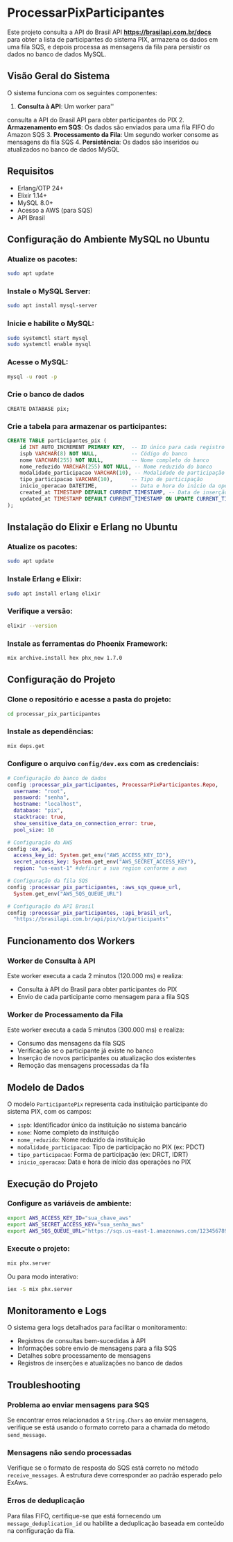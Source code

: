 # ProcessarPixParticipantes

Este projeto consulta a API do Brasil API **https://brasilapi.com.br/docs** para obter a lista de participantes do sistema PIX, armazena os dados em uma fila SQS, e depois processa as mensagens da fila para persistir os dados no banco de dados MySQL.

## Visão Geral do Sistema

O sistema funciona com os seguintes componentes:

1. **Consulta à API**: Um worker para''

 consulta a API do Brasil API para obter participantes do PIX
2. **Armazenamento em SQS**: Os dados são enviados para uma fila FIFO do Amazon SQS
3. **Processamento da Fila**: Um segundo worker consome as mensagens da fila SQS
4. **Persistência**: Os dados são inseridos ou atualizados no banco de dados MySQL

## Requisitos

- Erlang/OTP 24+
- Elixir 1.14+
- MySQL 8.0+
- Acesso a AWS (para SQS)
- API Brasil

## Configuração do Ambiente MySQL no Ubuntu

### Atualize os pacotes:
```bash
sudo apt update
```

### Instale o MySQL Server:
```bash
sudo apt install mysql-server
```

### Inicie e habilite o MySQL:
```bash
sudo systemctl start mysql
sudo systemctl enable mysql
```

### Acesse o MySQL:
```bash
mysql -u root -p
```

### Crie o banco de dados

```
CREATE DATABASE pix;
```

### Crie a tabela para armazenar os participantes:
```sql
CREATE TABLE participantes_pix (
    id INT AUTO_INCREMENT PRIMARY KEY,  -- ID único para cada registro
    ispb VARCHAR(8) NOT NULL,           -- Código do banco
    nome VARCHAR(255) NOT NULL,         -- Nome completo do banco
    nome_reduzido VARCHAR(255) NOT NULL, -- Nome reduzido do banco
    modalidade_participacao VARCHAR(10), -- Modalidade de participação
    tipo_participacao VARCHAR(10),      -- Tipo de participação
    inicio_operacao DATETIME,           -- Data e hora do início da operação
    created_at TIMESTAMP DEFAULT CURRENT_TIMESTAMP, -- Data de inserção
    updated_at TIMESTAMP DEFAULT CURRENT_TIMESTAMP ON UPDATE CURRENT_TIMESTAMP -- Data de atualização
);
```

## Instalação do Elixir e Erlang no Ubuntu

### Atualize os pacotes:
```bash
sudo apt update
```

### Instale Erlang e Elixir:
```bash
sudo apt install erlang elixir
```

### Verifique a versão:
```bash
elixir --version
```

### Instale as ferramentas do Phoenix Framework:
```bash
mix archive.install hex phx_new 1.7.0
```

## Configuração do Projeto

### Clone o repositório e acesse a pasta do projeto:
```bash
cd processar_pix_participantes
```

### Instale as dependências:
```bash
mix deps.get
```

### Configure o arquivo `config/dev.exs` com as credenciais:

```elixir
# Configuração do banco de dados
config :processar_pix_participantes, ProcessarPixParticipantes.Repo,
  username: "root",
  password: "senha",
  hostname: "localhost",
  database: "pix",
  stacktrace: true,
  show_sensitive_data_on_connection_error: true,
  pool_size: 10

# Configuração da AWS
config :ex_aws,
  access_key_id: System.get_env("AWS_ACCESS_KEY_ID"),
  secret_access_key: System.get_env("AWS_SECRET_ACCESS_KEY"),
  region: "us-east-1" #definir a sua region conforme a aws

# Configuração da fila SQS
config :processar_pix_participantes, :aws_sqs_queue_url, 
  System.get_env("AWS_SQS_QUEUE_URL")

# Configuração da API Brasil
config :processar_pix_participantes, :api_brasil_url, 
  "https://brasilapi.com.br/api/pix/v1/participants"
```

## Funcionamento dos Workers

### Worker de Consulta à API

Este worker executa a cada 2 minutos (120.000 ms) e realiza:
- Consulta à API do Brasil para obter participantes do PIX
- Envio de cada participante como mensagem para a fila SQS

### Worker de Processamento da Fila

Este worker executa a cada 5 minutos (300.000 ms) e realiza:
- Consumo das mensagens da fila SQS
- Verificação se o participante já existe no banco
- Inserção de novos participantes ou atualização dos existentes
- Remoção das mensagens processadas da fila

## Modelo de Dados

O modelo `ParticipantePix` representa cada instituição participante do sistema PIX, com os campos:
- `ispb`: Identificador único da instituição no sistema bancário
- `nome`: Nome completo da instituição
- `nome_reduzido`: Nome reduzido da instituição
- `modalidade_participacao`: Tipo de participação no PIX (ex: PDCT)
- `tipo_participacao`: Forma de participação (ex: DRCT, IDRT)
- `inicio_operacao`: Data e hora de início das operações no PIX

## Execução do Projeto

### Configure as variáveis de ambiente:
```bash
export AWS_ACCESS_KEY_ID="sua_chave_aws"
export AWS_SECRET_ACCESS_KEY="sua_senha_aws"
export AWS_SQS_QUEUE_URL="https://sqs.us-east-1.amazonaws.com/123456789012/sua-fila.fifo"
```

### Execute o projeto:
```bash
mix phx.server
```

Ou para modo interativo:
```bash
iex -S mix phx.server
```

## Monitoramento e Logs

O sistema gera logs detalhados para facilitar o monitoramento:
- Registros de consultas bem-sucedidas à API
- Informações sobre envio de mensagens para a fila SQS
- Detalhes sobre processamento de mensagens
- Registros de inserções e atualizações no banco de dados

## Troubleshooting

### Problema ao enviar mensagens para SQS
Se encontrar erros relacionados a `String.Chars` ao enviar mensagens, verifique se está usando o formato correto para a chamada do método `send_message`.

### Mensagens não sendo processadas
Verifique se o formato de resposta do SQS está correto no método `receive_messages`. A estrutura deve corresponder ao padrão esperado pelo ExAws.

### Erros de deduplicação
Para filas FIFO, certifique-se que está fornecendo um `message_deduplication_id` ou habilite a deduplicação baseada em conteúdo na configuração da fila.
